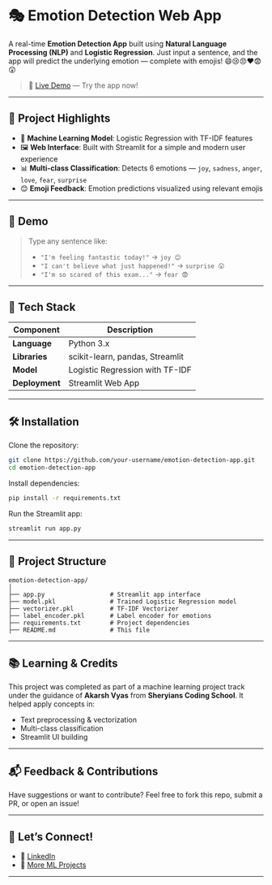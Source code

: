# 🎭 Emotion Detection Web App

A real-time **Emotion Detection App** built using **Natural Language Processing (NLP)** and **Logistic Regression**. Just input a sentence, and the app will predict the underlying emotion — complete with emojis! 😄😢😠❤️😨😲

> 🔗 [Live Demo](https://lnkd.in/eN9jh6FU) — Try the app now!

---

## 📌 Project Highlights

- 🧠 **Machine Learning Model**: Logistic Regression with TF-IDF features  
- 🖼️ **Web Interface**: Built with Streamlit for a simple and modern user experience  
- 📊 **Multi-class Classification**: Detects 6 emotions — `joy`, `sadness`, `anger`, `love`, `fear`, `surprise`  
- 😊 **Emoji Feedback**: Emotion predictions visualized using relevant emojis  

---

## 🧪 Demo

> Type any sentence like:  
> - `"I'm feeling fantastic today!"` → `joy 😊`  
> - `"I can't believe what just happened!"` → `surprise 😲`  
> - `"I'm so scared of this exam..."` → `fear 😨`

---

## 🚀 Tech Stack

| Component       | Description                         |
|----------------|-------------------------------------|
| **Language**    | Python 3.x                          |
| **Libraries**   | scikit-learn, pandas, Streamlit     |
| **Model**       | Logistic Regression with TF-IDF     |
| **Deployment**  | Streamlit Web App                   |

---

## 🛠️ Installation

Clone the repository:

```bash
git clone https://github.com/your-username/emotion-detection-app.git
cd emotion-detection-app
```

Install dependencies:

```bash
pip install -r requirements.txt
```

Run the Streamlit app:

```bash
streamlit run app.py
```

---

## 📁 Project Structure

```
emotion-detection-app/
│
├── app.py                  # Streamlit app interface
├── model.pkl               # Trained Logistic Regression model
├── vectorizer.pkl          # TF-IDF Vectorizer
├── label_encoder.pkl       # Label encoder for emotions
├── requirements.txt        # Project dependencies
├── README.md               # This file
```

---

## 📚 Learning & Credits

This project was completed as part of a machine learning project track under the guidance of **Akarsh Vyas** from **Sheryians Coding School**. It helped apply concepts in:

- Text preprocessing & vectorization  
- Multi-class classification  
- Streamlit UI building   

---

## 📬 Feedback & Contributions

Have suggestions or want to contribute? Feel free to fork this repo, submit a PR, or open an issue!

---


## 🙌 Let’s Connect!

- 💼 [LinkedIn](https://linkedin.com/in/your-profile)
- 🐍 [More ML Projects](https://github.com/kashmala-mahsud/ml-model-collection)

---
